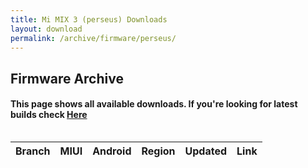 ```yaml
---
title: Mi MIX 3 (perseus) Downloads
layout: download
permalink: /archive/firmware/perseus/
---
```


## Firmware Archive
#### This page shows all available downloads. If you're looking for latest builds check [Here](/firmware/perseus/)


<div style="overflow-x:auto;">
<table id="firmware" class="compact row-border" style="width:100%">
    <thead>
        <tr>
            <th>Branch</th>
            <th>MIUI</th>
            <th>Android</th>
            <th>Region</th>
            <th>Updated</th>
            <th>Link</th>
        </tr>
    </thead>
    <script>loadFirmwareDownloads('perseus', 'full')</script>
</table>
</div>
